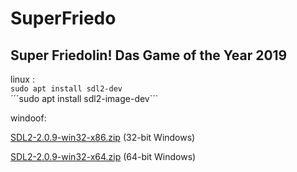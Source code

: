 # SuperFriedo
## Super Friedolin! Das Game of the Year 2019

linux : <br/>
```sudo apt install sdl2-dev```<br/>
´´´sudo apt install sdl2-image-dev```<br/>

windoof:<br/>

[SDL2-2.0.9-win32-x86.zip](https://www.libsdl.org/release/SDL2-2.0.9-win32-x86.zip) (32-bit Windows)<br/>

[SDL2-2.0.9-win32-x64.zip](https://www.libsdl.org/release/SDL2-2.0.9-win32-x64.zip) (64-bit Windows)<br/>
